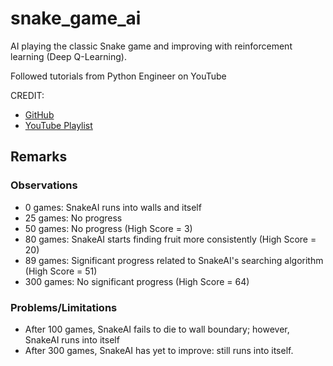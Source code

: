 # snake_game_ai

AI playing the classic Snake game and improving with reinforcement learning (Deep Q-Learning).


Followed tutorials from Python Engineer on YouTube

CREDIT:
- [GitHub](https://github.com/python-engineer/snake-ai-pytorch)
- [YouTube Playlist](https://youtube.com/playlist?list=PLqnslRFeH2UrDh7vUmJ60YrmWd64mTTKV)

## Remarks

### Observations
- 0 games: SnakeAI runs into walls and itself
- 25 games: No progress
- 50 games: No progress (High Score = 3)
- 80 games: SnakeAI starts finding fruit more consistently (High Score = 20)
- 89 games: Significant progress related to SnakeAI's searching algorithm (High Score = 51)
- 300 games: No significant progress (High Score = 64)

### Problems/Limitations
- After 100 games, SnakeAI fails to die to wall boundary; however, SnakeAI runs into itself
- After 300 games, SnakeAI has yet to improve: still runs into itself.


